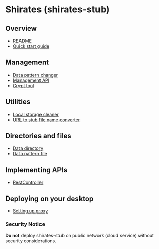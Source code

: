 # Shirates (shirates-stub)

## Overview

- [README](../../README.md)
- [Quick start guide](quick-start.md)

## Management

- [Data pattern changer](management/data_pattern_changer.md)
- [Management API](management/management_api.md)
- [Crypt tool](management/crypt_tool.md)

## Utilities

- [Local storage cleaner](utilities/local_storage_cleaner.md)
- [URL to stub file name converter](utilities/url_to_stub_file_name_converter.md)

## Directories and files

- [Data directory](directories_and_files/data_directory.md)
- [Data pattern file](directories_and_files/data_pattern_file.md)

## Implementing APIs

- [RestController](implementing_apis/rest_controller.md)

## Deploying on your desktop

- [Setting up proxy](deploying_on_your_desktop/setting_up_proxy.md)

### Security Notice

**Do not** deploy shirates-stub on public network (cloud service) without security considerations.


<br>
